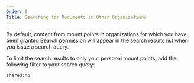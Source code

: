 ```yaml
---
Order: 9
Title: Searching for Documents in Other Organizations
---
```

By default, content from mount points in organizations for which you have been granted
Search permission will appear in the search results list when you issue a search query.

To limit the search results to only your personal mount points, add the following filter
to your search query:

```
shared:no
```
